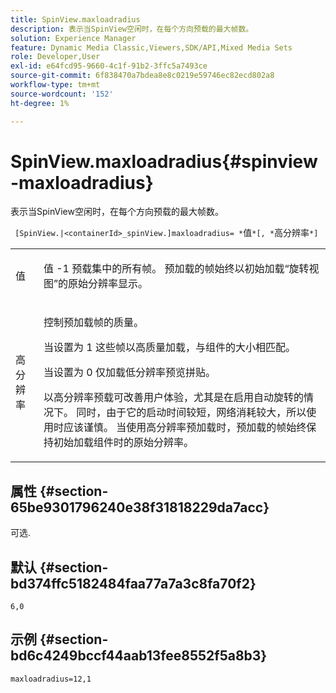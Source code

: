 ```yaml
---
title: SpinView.maxloadradius
description: 表示当SpinView空闲时，在每个方向预载的最大帧数。
solution: Experience Manager
feature: Dynamic Media Classic,Viewers,SDK/API,Mixed Media Sets
role: Developer,User
exl-id: e64fcd95-9660-4c1f-91b2-3ffc5a7493ce
source-git-commit: 6f838470a7bdea8e8c0219e59746ec82ecd802a8
workflow-type: tm+mt
source-wordcount: '152'
ht-degree: 1%

---
```


# SpinView.maxloadradius{#spinview-maxloadradius}

表示当SpinView空闲时，在每个方向预载的最大帧数。

` [SpinView.|<containerId>_spinView.]maxloadradius= *`值`*[, *`高分辨率`*]`

<table id="table_06BEA037FA82467CAA88D1CA62AE972E"> 
 <tbody> 
  <tr> 
   <td colname="col1"> <p> <span class="codeph"><span class="varname"> 值</span></span> </p> </td> 
   <td colname="col2"> <p> 值 <span class="codeph"> -1</span> 预载集中的所有帧。 预加载的帧始终以初始加载“旋转视图”的原始分辨率显示。 </p> </td> 
  </tr> 
  <tr> 
   <td colname="col1"> <p><span class="codeph"><span class="varname"> 高分辨率</span></span> </p> </td> 
   <td colname="col2"> <p> 控制预加载帧的质量。 </p> <p>当设置为 <span class="codeph"> 1</span> 这些帧以高质量加载，与组件的大小相匹配。 </p> <p>当设置为 <span class="codeph"> 0</span> 仅加载低分辨率预览拼贴。</p> <p>以高分辨率预载可改善用户体验，尤其是在启用自动旋转的情况下。 同时，由于它的启动时间较短，网络消耗较大，所以使用时应该谨慎。 当使用高分辨率预加载时，预加载的帧始终保持初始加载组件时的原始分辨率。 </p> </td> 
  </tr> 
 </tbody> 
</table>

## 属性 {#section-65be9301796240e38f31818229da7acc}

可选.

## 默认 {#section-bd374ffc5182484faa77a7a3c8fa70f2}

`6,0`

## 示例 {#section-bd6c4249bccf44aab13fee8552f5a8b3}

`maxloadradius=12,1`
